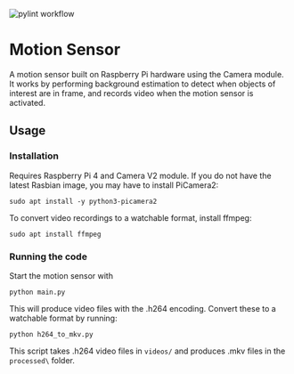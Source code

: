 ![pylint workflow](https://byob.yarr.is/mwilliams123/motion-sensor/score)
# Motion Sensor
A motion sensor built on Raspberry Pi hardware using the Camera module.
It works by performing background estimation to detect when objects of interest are in frame, and records video when the motion sensor is activated. 

## Usage
### Installation
Requires Raspberry Pi 4 and Camera V2 module.
If you do not have the latest Rasbian image, you may have to install PiCamera2:
```
sudo apt install -y python3-picamera2
```
To convert video recordings to a watchable format, install ffmpeg:
```
sudo apt install ffmpeg
```
### Running the code
Start the motion sensor with
```
python main.py
```
This will produce video files with the .h264 encoding. Convert these to a watchable format by running:
```
python h264_to_mkv.py
```
This script takes .h264 video files in `videos/` and produces .mkv files in the `processed\` folder.


